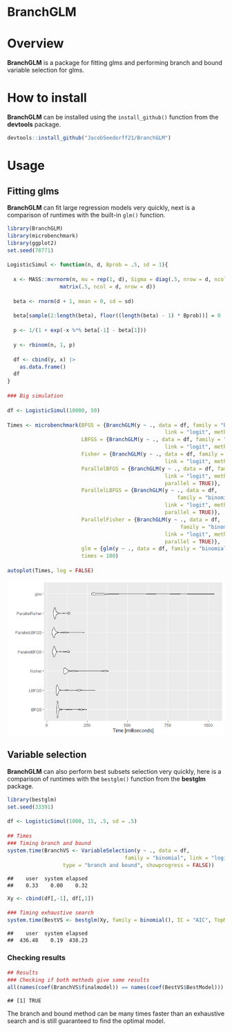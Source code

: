 BranchGLM
================

# Overview

**BranchGLM** is a package for fitting glms and performing branch and
bound variable selection for glms.

# How to install

**BranchGLM** can be installed using the `install_github()` function
from the **devtools** package.

``` r
devtools::install_github("JacobSeedorff21/BranchGLM")
```

# Usage

## Fitting glms

**BranchGLM** can fit large regression models very quickly, next is a
comparison of runtimes with the built-in `glm()` function.

``` r
library(BranchGLM)
library(microbenchmark)
library(ggplot2)
set.seed(78771)

LogisticSimul <- function(n, d, Bprob = .5, sd = 1){
  
  x <- MASS::mvrnorm(n, mu = rep(1, d), Sigma = diag(.5, nrow = d, ncol = d) + 
                 matrix(.5, ncol = d, nrow = d))
  
  beta <- rnorm(d + 1, mean = 0, sd = sd) 
  
  beta[sample(2:length(beta), floor((length(beta) - 1) * Bprob))] = 0
  
  p <- 1/(1 + exp(-x %*% beta[-1] - beta[1]))
  
  y <- rbinom(n, 1, p)
  
  df <- cbind(y, x) |> 
    as.data.frame()
  df
}

### Big simulation

df <- LogisticSimul(10000, 50)

Times <- microbenchmark(BFGS = {BranchGLM(y ~ ., data = df, family = "binomial",
                                                   link = "logit", method = "BFGS")}, 
                        LBFGS = {BranchGLM(y ~ ., data = df, family = "binomial",
                                                   link = "logit", method = "LBFGS")},
                        Fisher = {BranchGLM(y ~ ., data = df, family = "binomial",
                                                   link = "logit", method = "Fisher")},
                        ParallelBFGS = {BranchGLM(y ~ ., data = df, family = "binomial",
                                                   link = "logit", method = "BFGS",
                                                   parallel = TRUE)}, 
                        ParallelLBFGS = {BranchGLM(y ~ ., data = df, 
                                                       family = "binomial",
                                                   link = "logit", method = "LBFGS",
                                                   parallel = TRUE)},
                        ParallelFisher = {BranchGLM(y ~ ., data = df, 
                                                        family = "binomial",
                                                   link = "logit", method = "Fisher",
                                                   parallel = TRUE)},
                        glm = {glm(y ~ ., data = df, family = "binomial")},
                        times = 100)

autoplot(Times, log = FALSE)
```

![](README-glm-1.png)<!-- -->

## Variable selection

**BranchGLM** can also perform best subsets selection very quickly, here
is a comparison of runtimes with the `bestglm()` function from the
**bestglm** package.

``` r
library(bestglm)
set.seed(33391)

df <- LogisticSimul(1000, 15, .5, sd = .5)

## Times
### Timing branch and bound
system.time(BranchVS <- VariableSelection(y ~ ., data = df, 
                                      family = "binomial", link = "logit",
                  type = "branch and bound", showprogress = FALSE))
```

    ##    user  system elapsed 
    ##    0.33    0.00    0.32

``` r
Xy <- cbind(df[,-1], df[,1])

### Timing exhaustive search
system.time(BestVS <- bestglm(Xy, family = binomial(), IC = "AIC", TopModels = 1))
```

    ##    user  system elapsed 
    ##  436.48    0.19  438.23

### Checking results

``` r
## Results
### Checking if both methods give same results
all(names(coef(BranchVS$finalmodel)) == names(coef(BestVS$BestModel)))
```

    ## [1] TRUE

The branch and bound method can be many times faster than an exhaustive
search and is still guaranteed to find the optimal model.
